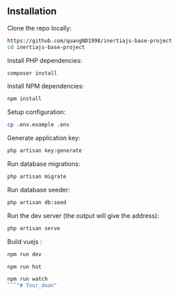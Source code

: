 
## Installation

Clone the repo locally:

```sh
https://github.com/quangND1998/inertiajs-base-project
cd inertiajs-base-project
```

Install PHP dependencies:

```sh
composer install
```

Install NPM dependencies:

```sh
npm install
```

Setup configuration:

```sh
cp .env.example .env
```

Generate application key:

```sh
php artisan key:generate
```

Run database migrations:

```sh
php artisan migrate
```

Run database seeder:

```sh
php artisan db:seed
```

Run the dev server (the output will give the address):

```sh
php artisan serve
```

Build vuejs :

```sh
npm run dev
```
```sh
npm run hot 
```
```sh
npm run watch 
```"# Tour_doan" 
